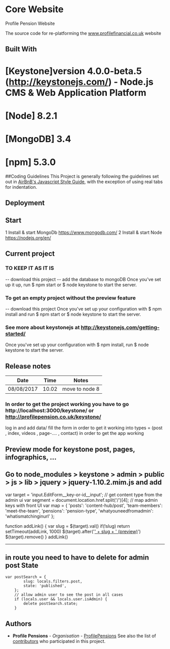 # Core Website
Profile Pension Website 

The source code for re-platforming the www.profilefinancial.co.uk website

## Built With

# [Keystone]version 4.0.0-beta.5 (http://keystonejs.com/) - Node.js CMS & Web Application Platform
# [Node] 8.2.1
# [MongoDB] 3.4
# [npm]  5.3.0

##Coding Guidelines
This Project is generally following the guidelines set out in [AirBnB's Javascript Style Guide](https://github.com/airbnb/javascript), with the exception of using real tabs for indentation.

## Deployment


## Start
1 Install & start MongoDb https://www.mongodb.com/ 
2 Install & start Node https://nodejs.org/en/

## Current project 
### TO KEEP IT AS IT IS 
 -- download this project
 -- add the database to mongoDB 
   Once you've set up it up, run $ npm start or  $ node keystone to start the server.
   
### To get an empty project without the preview feature  
  -- download this project
  Once you've set up your configuration with $ npm install and run $ npm start or  $ node keystone to start the server.
 
### See more about keystonejs at http://keystonejs.com/getting-started/ 


Once you've set up your configuration with $ npm install, run  $ node keystone to start the server. 


## Release notes

Date          | Time          | Notes
------------- | ------------- | ------------- 
08/08/2017    | 10.02         | move to node 8

### In order to get the project working you have to go http://localhost:3000/keystone/ or http://profilepension.co.uk/keystone/
log in and add data/ fill the form in order to get it working into types = (post , index, videos , page-.... , contact) in order to get the app working

## Preview mode for keystone post, pages, infographics, ...
 Go to node_modules > keystone > admin > public > js > lib > jquery > jquery-1.10.2.mim.js 
 and add 
 ------
 var target = 'input.EditForm__key-or-id__input';
 // get content type from the admin ui
 var segment = document.location.href.split('/')[4];
 // map admin keys with front UI
 var map = {
 	'posts': 'content-hub/post',
 	'team-members': 'meet-the-team',
 	'pensions': 'pension-type',
 	'whatyouneedfromadmin': 'whatismatchinginurl'
 };
 
 function addLink() {
 	var slug = $(target).val()
 	if(!slug) return setTimeout(addLink, 1000)
 	$(target).after('<a title="Preview" href="/' + map[segment] + '/' + slug + '" target="_blank">' + slug + ' (preview)</a>')
 	$(target).remove()
 }
 addLink()
 
 ---
 in route you need to have to delete for admin post State
 ---
 	var postSearch = {
 			slug: locals.filters.post,
 			state: 'published',
 		};
 		// allow admin user to see the post in all cases
 		if (locals.user && locals.user.isAdmin) {
 			delete postSearch.state;
 		}

## Authors

* **Profile Pensions** - *Organisation* - [ProfilePensions](https://github.com/ProfileFinancial)
See also the list of [contributors](https://github.com/ProfilePensions/core-website/graphs/contributors) who participated in this project.
